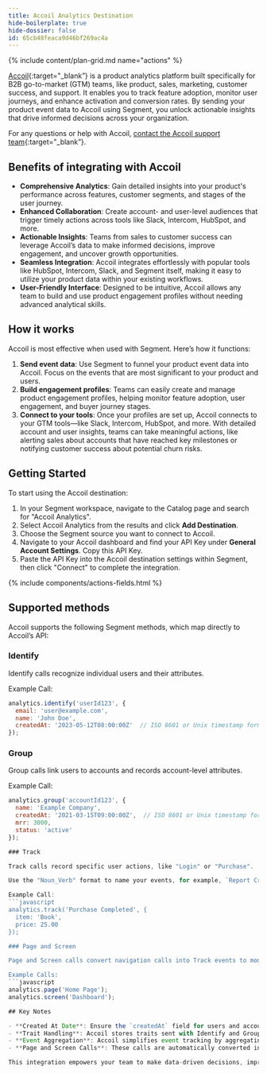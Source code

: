 ```yaml
---
title: Accoil Analytics Destination
hide-boilerplate: true
hide-dossier: false
id: 65cb48feaca9d46bf269ac4a
---
```


{% include content/plan-grid.md name="actions" %}


[Accoil](https://www.accoil.com){:target="_blank”} is a product analytics platform built specifically for B2B go-to-market (GTM) teams, like product, sales, marketing, customer success, and support. It enables you to track feature adoption, monitor user journeys, and enhance activation and conversion rates. By sending your product event data to Accoil using Segment, you unlock actionable insights that drive informed decisions across your organization.

For any questions or help with Accoil, [contact the Accoil support team](https://help.accoil.com){:target="_blank”}.


## Benefits of integrating with Accoil

- **Comprehensive Analytics**: Gain detailed insights into your product's performance across features, customer segments, and stages of the user journey.
- **Enhanced Collaboration**: Create account- and user-level audiences that trigger timely actions across tools like Slack, Intercom, HubSpot, and more.
- **Actionable Insights**: Teams from sales to customer success can leverage Accoil’s data to make informed decisions, improve engagement, and uncover growth opportunities.
- **Seamless Integration**: Accoil integrates effortlessly with popular tools like HubSpot, Intercom, Slack, and Segment itself, making it easy to utilize your product data within your existing workflows.
- **User-Friendly Interface**: Designed to be intuitive, Accoil allows any team to build and use product engagement profiles without needing advanced analytical skills.

## How it works

Accoil is most effective when used with Segment. Here’s how it functions:

1. **Send event data**: Use Segment to funnel your product event data into Accoil. Focus on the events that are most significant to your product and users.
2. **Build engagement profiles**: Teams can easily create and manage product engagement profiles, helping monitor feature adoption, user engagement, and buyer journey stages.
3. **Connect to your tools**: Once your profiles are set up, Accoil connects to your GTM tools—like Slack, Intercom, HubSpot, and more. With detailed account and user insights, teams can take meaningful actions, like alerting sales about accounts that have reached key milestones or notifying customer success about potential churn risks.

## Getting Started

To start using the Accoil destination:

1. In your Segment workspace, navigate to the Catalog page and search for "Accoil Analytics".
2. Select Accoil Analytics from the results and click **Add Destination**.
3. Choose the Segment source you want to connect to Accoil.
4. Navigate to your Accoil dashboard and find your API Key under **General Account Settings**. Copy this API Key.
5. Paste the API Key into the Accoil destination settings within Segment, then click "Connect" to complete the integration.


{% include components/actions-fields.html %}


## Supported methods

Accoil supports the following Segment methods, which map directly to Accoil’s API:

### Identify

Identify calls recognize individual users and their attributes.

Example Call:
   ```javascript
   analytics.identify('userId123', {
     email: 'user@example.com',
     name: 'John Doe',
     createdAt: '2023-05-12T08:00:00Z'  // ISO 8601 or Unix timestamp format
   });
   ```

### Group

Group calls link users to accounts and records account-level attributes.

Example Call:
   ````javascript
   analytics.group('accountId123', {
     name: 'Example Company',
     createdAt: '2021-03-15T09:00:00Z',  // ISO 8601 or Unix timestamp format
     mrr: 3000,
     status: 'active'
   });

### Track

Track calls record specific user actions, like "Login" or "Purchase".

Use the "Noun_Verb" format to name your events, for example, `Report Created` or `Purchase Completed`.

Example Call:
   ```javascript
   analytics.track('Purchase Completed', {
     item: 'Book',
     price: 25.00
   });

### Page and Screen

Page and Screen calls convert navigation calls into Track events to monitor user interactions within your product.

Example Calls:
   ```javascript
   analytics.page('Home Page');
   analytics.screen('Dashboard');

## Key Notes

- **Created At Date**: Ensure the `createdAt` field for users and accounts is in ISO 8601 or Unix timestamp format for accurate tenure tracking.
- **Trait Handling**: Accoil stores traits sent with Identify and Group calls, but traits passed with Track calls are not stored. Only event names and counts are recorded.
- **Event Aggregation**: Accoil simplifies event tracking by aggregating daily event counts.
- **Page and Screen Calls**: These calls are automatically converted into Track events for easier monitoring of user navigation.

This integration empowers your team to make data-driven decisions, improving your product and customer experiences. For further assistance, please [contact the Accoil support team](https://help.accoil.com){:target="_blank”}.
